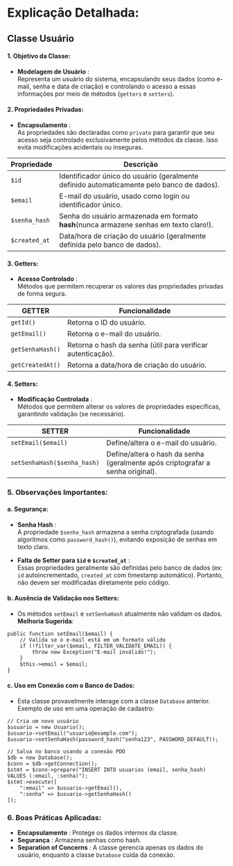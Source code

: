 # Explicação Detalhada:

## Classe Usuário

#### **1. Objetivo da Classe:**

-   **Modelagem de Usuário** :  
    Representa um usuário do sistema, encapsulando seus dados (como e-mail, senha e data de criação) e controlando o acesso a essas informações por meio de métodos (`getters` e `setters`).
    
#### **2. Propriedades Privadas:**

-   **Encapsulamento** :  
    As propriedades são declaradas como `private` para garantir que seu acesso seja controlado exclusivamente pelos métodos da classe. Isso evita modificações acidentais ou inseguras.

|Propriedade|Descrição  |
|--|--|
| `$id` |  Identificador único do usuário (geralmente definido automaticamente pelo banco de dados).|
|`$email`| E-mail do usuário, usado como login ou identificador único.|
| `$senha_hash` | Senha do usuário armazenada em formato **hash**(nunca armazene senhas em texto claro!).|
| `$created_at` | Data/hora de criação do usuário (geralmente definida pelo banco de dados).|

#### **3. Getters:**

-   **Acesso Controlado** :  
    Métodos que permitem recuperar os valores das propriedades privadas de forma segura.

|GETTER | Funcionalidade  |
|--|--|
| `getId()` | Retorna o ID do usuário. |
| `getEmail()` | Retorna o e-mail do usuário. |
| `getSenhaHash()` | Retorna o hash da senha (útil para verificar autenticação). |
| `getCreatedAt()` | Retorna a data/hora de criação do usuário. |

#### **4. Setters:**

-   **Modificação Controlada** :  
    Métodos que permitem alterar os valores de propriedades específicas, garantindo validação (se necessário).

| SETTER | Funcionalidade |
|--|--|
|  `setEmail($email)` |  Define/altera o e-mail do usuário. |
| `setSenhaHash($senha_hash)` | Define/altera o hash da senha (geralmente após criptografar a senha original). |


### **5. Observações Importantes:**

#### **a. Segurança:**

-   **Senha Hash** :  
    A propriedade `$senha_hash` armazena a senha criptografada (usando algoritmos como `password_hash()`), evitando exposição de senhas em texto claro.
    
-   **Falta de Setter para `$id` e `$created_at`** :  
    Essas propriedades geralmente são definidas pelo banco de dados (ex: `id` autoincrementado, `created_at` com timestamp automático). Portanto, não devem ser modificadas diretamente pelo código.
    

#### **b. Ausência de Validação nos Setters:**

-   Os métodos `setEmail` e `setSenhaHash` atualmente não validam os dados.  
    **Melhoria Sugerida**:

```
public function setEmail($email) {
    // Valida se o e-mail está em um formato válido
    if (!filter_var($email, FILTER_VALIDATE_EMAIL)) {
        throw new Exception("E-mail inválido!");
    }
    $this->email = $email;
}
```

#### **c. Uso em Conexão com o Banco de Dados:**

-   Esta classe provavelmente interage com a classe `Database` anterior.  
    Exemplo de uso em uma operação de cadastro:

```
// Cria um novo usuário
$usuario = new Usuario();
$usuario->setEmail("usuario@example.com");
$usuario->setSenhaHash(password_hash("senha123", PASSWORD_DEFAULT));

// Salva no banco usando a conexão PDO
$db = new Database();
$conn = $db->getConnection();
$stmt = $conn->prepare("INSERT INTO usuarios (email, senha_hash) VALUES (:email, :senha)");
$stmt->execute([
    ":email" => $usuario->getEmail(),
    ":senha" => $usuario->getSenhaHash()
]);
```

### **6. Boas Práticas Aplicadas:**

-   **Encapsulamento** : Protege os dados internos da classe.
-   **Segurança** : Armazena senhas como hash.
-   **Separation of Concerns** : A classe gerencia apenas os dados do usuário, enquanto a classe `Database` cuida da conexão.
